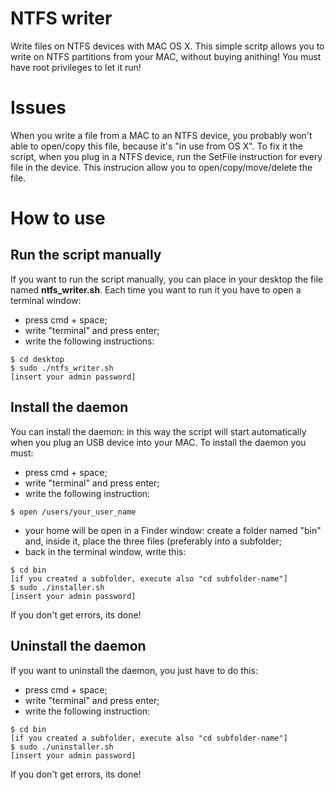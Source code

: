 # NTFS writer
Write files on NTFS devices with MAC OS X.
This simple scritp allows you to write on NTFS partitions from your MAC, without buying anithing!
You must have root privileges to let it run!

# Issues
When you write a file from a MAC to an NTFS device, you probably won't able to open/copy this file, because it's "in use from OS X". To fix it the script, when you plug in a NTFS device, run the SetFile instruction for every file in the device. This instrucion allow you to open/copy/move/delete the file.

# How to use
## Run the script manually
If you want to run the script manually, you can place in your desktop the file named **ntfs_writer.sh**.
Each time you want to run it you have to open a terminal window:
- press cmd + space;
- write "terminal" and press enter;
- write the following instructions:
```script
$ cd desktop
$ sudo ./ntfs_writer.sh
[insert your admin password]
```
## Install the daemon
You can install the daemon: in this way the script will start automatically when you plug an USB device into your MAC.
To install the daemon you must:
- press cmd + space;
- write "terminal" and press enter;
- write the following instruction:
```script
$ open /users/your_user_name
```
- your home will be open in a Finder window: create a folder named "bin" and, inside it, place the three files (preferably into a subfolder;
- back in the terminal window, write this:
```script
$ cd bin
[if you created a subfolder, execute also "cd subfolder-name"]
$ sudo ./installer.sh
[insert your admin password]
```
If you don't get errors, its done!

## Uninstall the daemon
If you want to uninstall the daemon, you just have to do this:
- press cmd + space;
- write "terminal" and press enter;
- write the following instruction:
```script
$ cd bin
[if you created a subfolder, execute also "cd subfolder-name"]
$ sudo ./uninstaller.sh
[insert your admin password]
```
If you don't get errors, its done!
